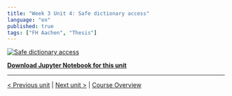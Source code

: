 ```yaml
---
title: "Week 3 Unit 4: Safe dictionary access"
language: "en"
published: true
tags: ["FH Aachen", "Thesis"]
---
```


[![Safe dictionary access](https://img.youtube.com/vi/-TQmDEf9R8Y/hqdefault.jpg)](https://youtu.be/-TQmDEf9R8Y)

[**Download Jupyter Notebook for this unit**](files/Week_3_Unit_4_safedict_notebook.ipynb)

---

[< Previous unit](/teaching/python-mooc/week3_unit3_selftest) | [Next unit >](/teaching/python-mooc/week3_unit4_selftest) |
[Course Overview](/teaching/python-mooc)